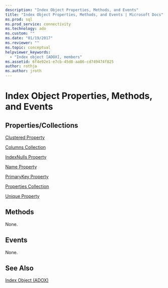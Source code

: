 ```yaml
---
description: "Index Object Properties, Methods, and Events"
title: "Index Object Properties, Methods, and Events | Microsoft Docs"
ms.prod: sql
ms.prod_service: connectivity
ms.technology: ado
ms.custom: ""
ms.date: "01/19/2017"
ms.reviewer: ""
ms.topic: conceptual
helpviewer_keywords: 
  - "Index object [ADOX], members"
ms.assetid: 6f4e92e1-e7cb-45d8-aa86-cd749474f825
author: rothja
ms.author: jroth
---
```

# Index Object Properties, Methods, and Events
## Properties/Collections  
 [Clustered Property](./clustered-property-adox.md)  
  
 [Columns Collection](./columns-collection-adox.md)  
  
 [IndexNulls Property](./indexnulls-property-adox.md)  
  
 [Name Property](./name-property-adox.md)  
  
 [PrimaryKey Property](./primarykey-property-adox.md)  
  
 [Properties Collection](../ado-api/properties-collection-ado.md)  
  
 [Unique Property](./unique-property-adox.md)  
  
## Methods  
 None.  
  
## Events  
 None.  
  
## See Also  
 [Index Object (ADOX)](./index-object-adox.md)